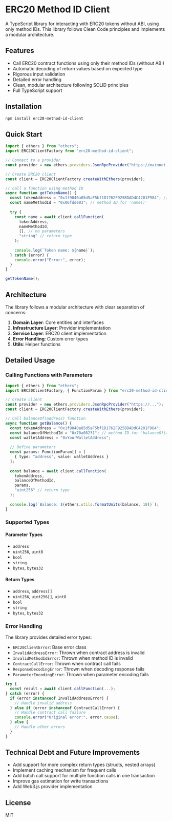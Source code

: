 # ERC20 Method ID Client

A TypeScript library for interacting with ERC20 tokens without ABI, using only method IDs. This library follows Clean Code principles and implements a modular architecture.

## Features

- Call ERC20 contract functions using only their method IDs (without ABI)
- Automatic decoding of return values based on expected type
- Rigorous input validation
- Detailed error handling
- Clean, modular architecture following SOLID principles
- Full TypeScript support

## Installation

```bash
npm install erc20-method-id-client
```

## Quick Start

```typescript
import { ethers } from "ethers";
import ERC20ClientFactory from "erc20-method-id-client";

// Connect to a provider
const provider = new ethers.providers.JsonRpcProvider("https://mainnet.infura.io/v3/YOUR_INFURA_KEY");

// Create ERC20 client
const client = ERC20ClientFactory.createWithEthers(provider);

// Call a function using method ID
async function getTokenName() {
  const tokenAddress = "0x1f9840a85d5aF5bf1D1762F925BDADdC4201F984"; // Uniswap token
  const nameMethodId = "0x06fdde03"; // method ID for 'name()'
  
  try {
    const name = await client.callFunction(
      tokenAddress,
      nameMethodId,
      [], // no parameters
      "string" // return type
    );
    
    console.log(`Token name: ${name}`);
  } catch (error) {
    console.error("Error:", error);
  }
}

getTokenName();
```

## Architecture

The library follows a modular architecture with clear separation of concerns:

1. **Domain Layer**: Core entities and interfaces
2. **Infrastructure Layer**: Provider implementation
3. **Service Layer**: ERC20 client implementation
4. **Error Handling**: Custom error types
5. **Utils**: Helper functions

## Detailed Usage

### Calling Functions with Parameters

```typescript
import { ethers } from "ethers";
import ERC20ClientFactory, { FunctionParam } from "erc20-method-id-client";

// Create client
const provider = new ethers.providers.JsonRpcProvider("https://...");
const client = ERC20ClientFactory.createWithEthers(provider);

// Call balanceOf(address) function
async function getBalance() {
  const tokenAddress = "0x1f9840a85d5aF5bf1D1762F925BDADdC4201F984";
  const balanceOfMethodId = "0x70a08231"; // method ID for 'balanceOf(address)'
  const walletAddress = "0xYourWalletAddress";
  
  // Define parameters
  const params: FunctionParam[] = [
    { type: "address", value: walletAddress }
  ];
  
  const balance = await client.callFunction(
    tokenAddress,
    balanceOfMethodId,
    params,
    "uint256" // return type
  );
  
  console.log(`Balance: ${ethers.utils.formatUnits(balance, 18)}`);
}
```

### Supported Types

#### Parameter Types
- `address`
- `uint256`, `uint8`
- `bool`
- `string`
- `bytes`, `bytes32`

#### Return Types
- `address`, `address[]`
- `uint256`, `uint256[]`, `uint8`
- `bool`
- `string`
- `bytes`, `bytes32`

### Error Handling

The library provides detailed error types:

- `ERC20ClientError`: Base error class
- `InvalidAddressError`: Thrown when contract address is invalid
- `InvalidMethodIdError`: Thrown when method ID is invalid
- `ContractCallError`: Thrown when contract call fails
- `ResponseDecodingError`: Thrown when decoding response fails
- `ParameterEncodingError`: Thrown when parameter encoding fails

```typescript
try {
  const result = await client.callFunction(...);
} catch (error) {
  if (error instanceof InvalidAddressError) {
    // Handle invalid address
  } else if (error instanceof ContractCallError) {
    // Handle contract call failure
    console.error("Original error:", error.cause);
  } else {
    // Handle other errors
  }
}
```

## Technical Debt and Future Improvements

- Add support for more complex return types (structs, nested arrays)
- Implement caching mechanism for frequent calls
- Add batch call support for multiple function calls in one transaction
- Improve gas estimation for write transactions
- Add Web3.js provider implementation

## License

MIT